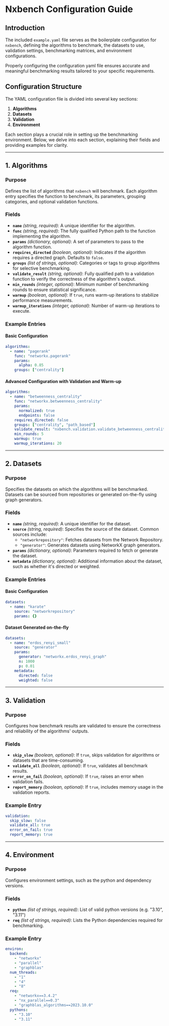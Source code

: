 
# **Nxbench Configuration Guide**

## **Introduction**

The included `example.yaml` file serves as the boilerplate configuration for `nxbench`, defining the algorithms to benchmark, the datasets to use, validation settings, benchmarking matrices, and environment configurations.

Properly configuring the configuration yaml file ensures accurate and meaningful benchmarking results tailored to your specific requirements.

## **Configuration Structure**

The YAML configuration file is divided into several key sections:

1. **Algorithms**
2. **Datasets**
3. **Validation**
4. **Environment**

Each section plays a crucial role in setting up the benchmarking environment. Below, we delve into each section, explaining their fields and providing examples for clarity.

---

## **1. Algorithms**

### **Purpose**

Defines the list of algorithms that `nxbench` will benchmark. Each algorithm entry specifies the function to benchmark, its parameters, grouping categories, and optional validation functions.

### **Fields**

- **`name`** *(string, required)*: A unique identifier for the algorithm.
- **`func`** *(string, required)*: The fully qualified Python path to the function implementing the algorithm.
- **`params`** *(dictionary, optional)*: A set of parameters to pass to the algorithm function.
- **`requires_directed`** *(boolean, optional)*: Indicates if the algorithm requires a directed graph. Defaults to `false`.
- **`groups`** *(list of strings, optional)*: Categories or tags to group algorithms for selective benchmarking.
- **`validate_result`** *(string, optional)*: Fully qualified path to a validation function to verify the correctness of the algorithm's output.
- **`min_rounds`** *(integer, optional)*: Minimum number of benchmarking rounds to ensure statistical significance.
- **`warmup`** *(boolean, optional)*: If `true`, runs warm-up iterations to stabilize performance measurements.
- **`warmup_iterations`** *(integer, optional)*: Number of warm-up iterations to execute.

### **Example Entries**

#### **Basic Configuration**

```yaml
algorithms:
  - name: "pagerank"
    func: "networkx.pagerank"
    params:
      alpha: 0.85
    groups: ["centrality"]
```

#### **Advanced Configuration with Validation and Warm-up**

```yaml
algorithms:
  - name: "betweenness_centrality"
    func: "networkx.betweenness_centrality"
    params:
      normalized: true
      endpoints: false
    requires_directed: false
    groups: ["centrality", "path_based"]
    validate_result: "nxbench.validation.validate_betweenness_centrality"
    min_rounds: 5
    warmup: true
    warmup_iterations: 20
```

---

## **2. Datasets**

### **Purpose**

Specifies the datasets on which the algorithms will be benchmarked. Datasets can be sourced from repositories or generated on-the-fly using graph generators.

### **Fields**

- **`name`** *(string, required)*: A unique identifier for the dataset.
- **`source`** *(string, required)*: Specifies the source of the dataset. Common sources include:
  - `"networkrepository"`: Fetches datasets from the Network Repository.
  - `"generator"`: Generates datasets using NetworkX graph generators.
- **`params`** *(dictionary, optional)*: Parameters required to fetch or generate the dataset.
- **`metadata`** *(dictionary, optional)*: Additional information about the dataset, such as whether it's directed or weighted.

### **Example Entries**

#### **Basic Configuration**

```yaml
datasets:
  - name: "karate"
    source: "networkrepository"
    params: {}
```

#### **Dataset Generated on-the-fly**

```yaml
datasets:
  - name: "erdos_renyi_small"
    source: "generator"
    params:
      generator: "networkx.erdos_renyi_graph"
      n: 1000
      p: 0.01
    metadata:
      directed: false
      weighted: false
```

---

## **3. Validation**

### **Purpose**

Configures how benchmark results are validated to ensure the correctness and reliability of the algorithms' outputs.

### **Fields**

- **`skip_slow`** *(boolean, optional)*: If `true`, skips validation for algorithms or datasets that are time-consuming.
- **`validate_all`** *(boolean, optional)*: If `true`, validates all benchmark results.
- **`error_on_fail`** *(boolean, optional)*: If `true`, raises an error when validation fails.
- **`report_memory`** *(boolean, optional)*: If `true`, includes memory usage in the validation reports.

### **Example Entry**

```yaml
validation:
  skip_slow: false
  validate_all: true
  error_on_fail: true
  report_memory: true
```

---

## **4. Environment**

### **Purpose**

Configures environment settings, such as the python and dependency versions.

### **Fields**

- **`python`** *(list of strings, required)*: List of valid python versions (e.g. "3.10", "3.11")
- **`req`** *(list of strings, required)*: Lists the Python dependencies required for benchmarking.

### **Example Entry**

```yaml
environ:
  backend:
    - "networkx"
    - "parallel"
    - "graphblas"
  num_threads:
    - "1"
    - "4"
    - "8"
  req:
    - "networkx==3.4.2"
    - "nx_parallel==0.3"
    - "graphblas_algorithms==2023.10.0"
  pythons:
    - "3.10"
    - "3.11"
```
